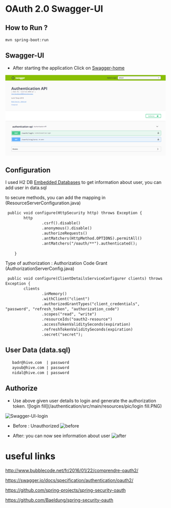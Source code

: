 #  OAuth 2.0 Swagger-UI 

## How to Run ?

```
mvn spring-boot:run
```

## Swagger-UI
* After starting the application Click on [Swagger-home](http://localhost:8080/api/swagger-ui.html)

![Swagger-UI-Home](/src/main/resources/pic/Swagger-UI-Home.PNG)

## Configuration 
I used H2 DB [Embedded Databases](https://dzone.com/articles/3-java-embedded-databases)
to get information about user, you can add user in data.sql

to secure methods, you can add the mapping in (ResourceServerConfiguration.java)
```
 public void configure(HttpSecurity http) throws Exception {
        http
                .csrf().disable()
                .anonymous().disable()
                .authorizeRequests()
                .antMatchers(HttpMethod.OPTIONS).permitAll()
                .antMatchers("/oauth/**").authenticated();

    }
```
Type of authorization : Authorization Code Grant (AuthorizationServerConfig.java)
```
 public void configure(ClientDetailsServiceConfigurer clients) throws Exception {
        clients
                .inMemory()
                .withClient("client")
                .authorizedGrantTypes("client_credentials", "password", "refresh_token", "authorization_code")
                .scopes("read", "write")
                .resourceIds("oauth2-resource")
                .accessTokenValiditySeconds(expiration)
                .refreshTokenValiditySeconds(expiration)
                .secret("secret");
```
## User Data (data.sql)

```
   badr@hive.com  | password
   ayoub@hive.com | password
   nidal@hive.com | password
```


## Authorize
* Use above given user details to login and generate the authorization token.
![login fill](/authentication/src/main/resources/pic/login fill.PNG)

![Swagger-UI-login](/authentication/src/main/resources/pic/Swagger-UI-login.PNG)

* Before : Unauthorized
![before](/authentication/src/main/resources/pic/before.PNG)


* After: you can now see information about user
![after](/authentication/src/main/resources/pic/after.PNG)


# useful links 
http://www.bubblecode.net/fr/2016/01/22/comprendre-oauth2/

https://swagger.io/docs/specification/authentication/oauth2/

https://github.com/spring-projects/spring-security-oauth

https://github.com/Baeldung/spring-security-oauth


